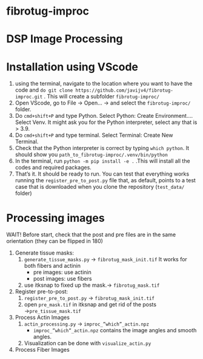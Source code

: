 # fibrotug-improc

# DSP Image Processing

# Installation using VScode

1. using the terminal, navigate to the location where you want to have the code and `do git clone https://github.com/javijv4/fibrotug-improc.git` . This will create a subfolder `fibrotug-improc/`
2. Open VScode, go to File → Open… → and select the `fibrotug-improc/` folder.
3. Do `cmd+shift+P` and type Python. Select Python: Create Environment…. Select Venv. It might ask you for the Python interpreter, select any that is > 3.9. 
4. Do `cmd+shift+P` and type terminal. Select Terminal: Create New Terminal.
5. Check that the Python interpreter is correct by typing `which python`. It should show you `path_to_fibrotug-improc/.venv/bin/python`
6. In the terminal, run `python -m pip install -e .` .This will install all the codes and required packages.
7. That’s it. It should be ready to run. You can test that everything works running the `register_pre_to_post.py` file that, as default, points to a test case that is downloaded when you clone the repository (`test_data/` folder)

# Processing images

WAIT! Before start, check that the post and pre files are in the same orientation (they can be flipped in 180)

1. Generate tissue masks: 
    1. `generate_tissue_masks.py` → `fibrotug_mask_init.tif`
        It works for both fibers and actinin
        - pre images: use actinin
        - post images: use fibers
    2. use itksnap to fixed up the mask.→ `fibrotug_mask.tif`
2. Register pre-to-post:
    1. `register_pre_to_post.py` → `fibrotug_mask_init.tif`
    2. open `pre_mask.tif` in itksnap and get rid of the posts →`pre_tissue_mask.tif`
3. Process Actin Images
    1. `actin_processing.py` → `improc_”which”_actin.npz`
        - `improc_”which”_actin.npz` contains the image angles and smooth angles.
    2. Visualization can be done with `visualize_actin.py`
4. Process Fiber Images